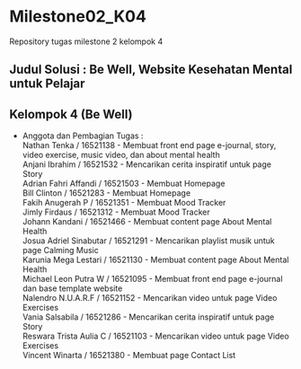 # Milestone02_K04
 Repository tugas milestone 2 kelompok 4

## Judul Solusi : Be Well, Website Kesehatan Mental untuk Pelajar
## Kelompok 4 (Be Well) 

- Anggota dan Pembagian Tugas : <br />
 Nathan Tenka / 16521138 - Membuat front end page e-journal, story, video exercise, music video, dan about mental health <br />
 Anjani Ibrahim / 16521532 - Mencarikan cerita inspiratif untuk page Story <br />
 Adrian Fahri Affandi / 16521503 - Membuat Homepage <br />
 Bill Clinton / 16521283 - Membuat Homepage <br />
 Fakih Anugerah P / 16521351 - Membuat Mood Tracker <br />
 Jimly Firdaus / 16521312 - Membuat Mood Tracker <br />
 Johann Kandani / 16521466 - Membuat content page About Mental Health <br />
 Josua Adriel Sinabutar / 16521291 - Mencarikan playlist musik untuk page Calming Music <br />
 Karunia Mega Lestari / 16521130 - Membuat content page About Mental Health <br />
 Michael Leon Putra W / 16521095 - Membuat front end page e-journal dan base template website <br />
 Nalendro N.U.A.R.F / 16521152 - Mencarikan video untuk page Video Exercises <br />
 Vania Salsabila / 16521286 - Mencarikan cerita inspiratif untuk page Story <br />
 Reswara Trista Aulia C / 16521103 - Mencarikan video untuk page Video Exercises <br />
 Vincent Winarta / 16521380 - Membuat page Contact List <br />
